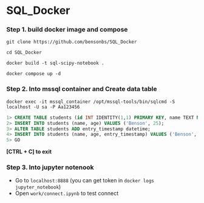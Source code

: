 # SQL_Docker

### Step 1. build docker image and compose

```
git clone https://github.com/bensonbs/SQL_Docker
```

```
cd SQL_Docker
```

```
docker build -t sql-scipy-notebook .
```

```shell
docker compose up -d
```

### Step 2. Into mssql container and Create data table

```shell
docker exec -it mssql_container /opt/mssql-tools/bin/sqlcmd -S localhost -U sa -P Aa123456
```

```SQL
1> CREATE TABLE students (id INT IDENTITY(1,1) PRIMARY KEY, name TEXT NOT NULL, age INT);
2> INSERT INTO students (name, age) VALUES ('Benson', 25);
3> ALTER TABLE students ADD entry_timestamp datetime;
4> INSERT INTO students (name, age, entry_timestamp) VALUES ('Benson', 25, GETDATE());
5> GO
```

**[CTRL + C] to exit**

### Step 3. Into jupyter notenook

- Go to `localhost:8888` (you can get token in `docker logs jupyter_notebook`)
- Open `work/connect.ipynb` to test connect




